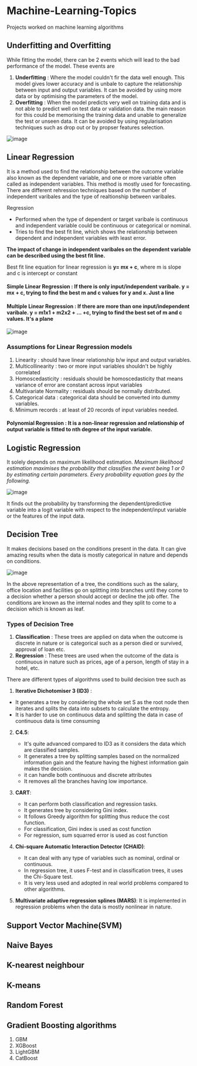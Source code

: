 # Machine-Learning-Topics
Projects worked on machine learning algorithms

## Underfitting and Overfitting

While fitting the model, there can be 2 events which will lead to the bad performance of the model. These events are
1. **Underfitting** : Where the model couldn't fir the data well enough. This model gives lower accuracy and is unbale to capture the relationship between input and output variables. It can be avoided by using more data or by optimising the parameters of the model.
2. **Overfitting** : When the model predicts very well on training data and is not able to predict well on test data or validation data. the main reason for this could be memorising the training data and unable to generalize the test or unseen data. It can be avoided by using regularisation techniques such as drop out or by propser features selection.

![image](https://user-images.githubusercontent.com/30498799/114488493-0de8c580-9c44-11eb-801b-af238541efae.png)


## Linear Regression 
It is a method used to find the relationship between the outcome variable also known as the dependent variable, and one or more variable often called as independent variables. This method is mostly used for forecasting. There are different rehression techniques based on the number of independent varibales and the type of realtionship between varibales.

Regression 
* Performed when the type of dependent or target varibale is continuous and independent variable could be continuous or categorical or nominal. 
* Tries to find the best fit line, which shows the relationship between dependent and independent variables with least error.

**The impact of change in independent varibales on the dependent variable can be described using the best fit line.**

Best fit line equation for linear regression is **y= mx + c**,  where m is slope and c is intercept or constant

#### Simple Linear Regression : If there is only input/independent varibale. y = mx + c, trying to find the best m and c values for y and x. Just a line
#### Multiple Linear Regression : If there are more than one input/independent varibale. y = m1x1 + m2x2 + ... +c, trying to find the best set of m and c values. It's a plane

![image](https://user-images.githubusercontent.com/30498799/114487189-c06b5900-9c41-11eb-8278-c3a77dd6a158.png)


### Assumptions for Linear Regression models
1. Linearity : should have linear relationship b/w input and output variables.
2. Multicollinearity : two or more input variables shouldn't be highly correlated
3. Homoscedasticity : residuals should be homoscedasticity that means variance of error are constant across input variables
4. Multivariate Normality : residuals should be normally distributed.
5. Categorical data : categorical data should be converted into dummy variables.
6. Minimum records : at least of 20 records of input variables needed.

#### Polynomial Regression : It is a non-linear regression and relationship of output variable is fitted to nth degree of the input variable.




## Logistic Regression 
It solely depends on maximum likelihood estimation. _Maximum likelihood estimation maximises the probability that classifies the event being 1 or 0 by estimating certain parameters. Every probability equation goes by the following._

![image](https://user-images.githubusercontent.com/30498799/114493582-61134600-9c4d-11eb-8376-8dd566a62081.png)

It finds out the probability by transforming the dependent/predictive variable  into a logit variable with respect to the independent/input variable or the features of the input data.

## Decision Tree
It makes decisions based on the conditions present in the data. It can give amazing results when the data is mostly categorical in nature and depends on conditions.

![image](https://user-images.githubusercontent.com/30498799/114527336-75ba0300-9c7a-11eb-9e9c-4a6825ecdc9b.png) 

In the above representation of a tree, the conditions such as the salary, office location and facilities go on splitting into branches until they come to a decision whether a person should accept or decline the job offer. The conditions are known as the internal nodes and they split to come to a decision which is known as leaf.

### Types of Decision Tree
1.  **Classification** : These trees are applied on data when the outcome is discrete in nature or is categorical such as a person died or survived, approval of loan etc.
2.  **Regression** : These trees are used when the outcome of the data is continuous in nature such as prices, age of a person, length of stay in a hotel, etc.

There are different types of algorithms used to build decision tree such as
1.  **Iterative Dichotomiser 3 (ID3)** :
   * It generates a tree by considering the whole set S as the root node then iterates and splits the data into subsets to calculate the entropy.
   * It is harder to use on continuous data and splitting the data in case of continuous data is time consuming

2. **C4.5**:
   * It's quite advanced compared to ID3 as it considers the data which are classified samples.
   * It generates a tree by splitting samples based on the normalized information gain and the feature having the highest information gain makes the decision.
   * it can handle both continuous and discrete attributes
   * It removes all the branches having low importance.
   
3. **CART**:
   * It can perform both classification and regression tasks.
   * It generates tree by considering Gini index.
   * It follows Greedy algorithm for splitting thus reduce the cost function. 
   * For classification, Gini index is used as cost function
   * For regression, sum squarred error is used as cost function
   
5. **Chi-square Automatic Interaction Detector (CHAID)**:
   * It can deal with any type of variables such as nominal, ordinal or continuous.
   * In regression tree, it uses F-test and in classification trees, it uses the Chi-Square test.
   * It is very less used and adopted in real world problems compared to other algorithms.
  
7. **Multivariate adaptive regression splines (MARS)**: It is implemented in regression problems when the data is mostly nonlinear in nature.


## Support Vector Machine(SVM) 

## Naive Bayes 

## K-nearest neighbour

## K-means 

## Random Forest

## Gradient Boosting algorithms
1.  GBM
2.  XGBoost
3.  LightGBM
4.  CatBoost

